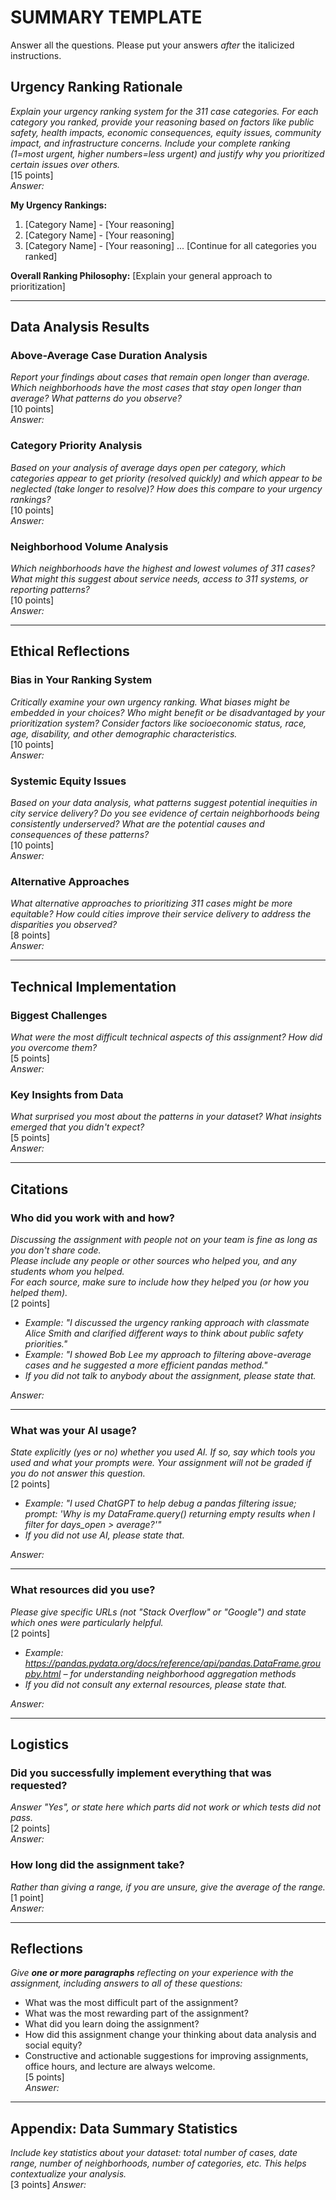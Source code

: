 # SUMMARY TEMPLATE
Answer all the questions. Please put your answers *after* the italicized instructions.

## Urgency Ranking Rationale  
*Explain your urgency ranking system for the 311 case categories. For each category you ranked, provide your reasoning based on factors like public safety, health impacts, economic consequences, equity issues, community impact, and infrastructure concerns. Include your complete ranking (1=most urgent, higher numbers=less urgent) and justify why you prioritized certain issues over others.*  
[15 points]  
*Answer:*

**My Urgency Rankings:**
1. [Category Name] - [Your reasoning]
2. [Category Name] - [Your reasoning]
3. [Category Name] - [Your reasoning]
...
[Continue for all categories you ranked]

**Overall Ranking Philosophy:**
[Explain your general approach to prioritization]

---

## Data Analysis Results

### Above-Average Case Duration Analysis
*Report your findings about cases that remain open longer than average. Which neighborhoods have the most cases that stay open longer than average? What patterns do you observe?*  
[10 points]  
*Answer:*

### Category Priority Analysis  
*Based on your analysis of average days open per category, which categories appear to get priority (resolved quickly) and which appear to be neglected (take longer to resolve)? How does this compare to your urgency rankings?*  
[10 points]  
*Answer:*

### Neighborhood Volume Analysis
*Which neighborhoods have the highest and lowest volumes of 311 cases? What might this suggest about service needs, access to 311 systems, or reporting patterns?*  
[10 points]  
*Answer:*

---

## Ethical Reflections

### Bias in Your Ranking System
*Critically examine your own urgency ranking. What biases might be embedded in your choices? Who might benefit or be disadvantaged by your prioritization system? Consider factors like socioeconomic status, race, age, disability, and other demographic characteristics.*  
[10 points]  
*Answer:*

### Systemic Equity Issues
*Based on your data analysis, what patterns suggest potential inequities in city service delivery? Do you see evidence of certain neighborhoods being consistently underserved? What are the potential causes and consequences of these patterns?*  
[10 points]  
*Answer:*

### Alternative Approaches
*What alternative approaches to prioritizing 311 cases might be more equitable? How could cities improve their service delivery to address the disparities you observed?*  
[8 points]  
*Answer:*

---

## Technical Implementation

### Biggest Challenges
*What were the most difficult technical aspects of this assignment? How did you overcome them?*  
[5 points]  
*Answer:*

### Key Insights from Data
*What surprised you most about the patterns in your dataset? What insights emerged that you didn't expect?*  
[5 points]  
*Answer:*

---

## Citations

### Who did you work with and how?  
*Discussing the assignment with people not on your team is fine as long as you don't share code.*  
*Please include any people or other sources who helped you, and any students whom you helped.*  
*For each source, make sure to include how they helped you (or how you helped them).*  
[2 points]
* *Example: "I discussed the urgency ranking approach with classmate Alice Smith and clarified different ways to think about public safety priorities."*  
* *Example: "I showed Bob Lee my approach to filtering above-average cases and he suggested a more efficient pandas method."*  
* *If you did not talk to anybody about the assignment, please state that.*

*Answer:*

---

### What was your AI usage?  
*State explicitly (yes or no) whether you used AI. If so, say which tools you used and what your prompts were. Your assignment will not be graded if you do not answer this question.*  
[2 points]
* *Example: "I used ChatGPT to help debug a pandas filtering issue; prompt: 'Why is my DataFrame.query() returning empty results when I filter for days_open > average?'"*  
* *If you did not use AI, please state that.*

*Answer:*

---

### What resources did you use?  
*Please give specific URLs (not "Stack Overflow" or "Google") and state which ones were particularly helpful.*  
[2 points]
* *Example: https://pandas.pydata.org/docs/reference/api/pandas.DataFrame.groupby.html – for understanding neighborhood aggregation methods*  
* *If you did not consult any external resources, please state that.*

*Answer:*

---

## Logistics

### Did you successfully implement everything that was requested?  
*Answer "Yes", or state here which parts did not work or which tests did not pass.*  
[2 points]  
*Answer:*

### How long did the assignment take?  
*Rather than giving a range, if you are unsure, give the average of the range.*  
[1 point]  
*Answer:*

---

## Reflections  
*Give **one or more paragraphs** reflecting on your experience with the assignment, including answers to all of these questions:*  
* What was the most difficult part of the assignment?  
* What was the most rewarding part of the assignment?  
* What did you learn doing the assignment?  
* How did this assignment change your thinking about data analysis and social equity?
* Constructive and actionable suggestions for improving assignments, office hours, and lecture are always welcome.  
[5 points]  
*Answer:*

---

## Appendix: Data Summary Statistics
*Include key statistics about your dataset: total number of cases, date range, number of neighborhoods, number of categories, etc. This helps contextualize your analysis.*  
[3 points]
*Answer:*